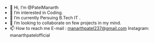 - 👋 Hi, I’m @PatelManarth
- 👀 I’m interested in Coding.
- 🌱 I’m currently Persuing B.Tech IT .
- 💞️ I’m looking to collaborate on few projects in my mind.
- 📫 How to reach me 
              E-mail : manarthpatel237@gmail.com
              Instagram: manarthpatelofficial
